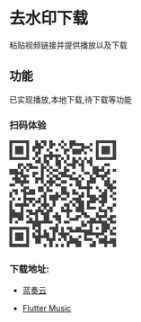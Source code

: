 # 去水印下载

粘贴视频链接并提供播放以及下载

## 功能

已实现播放,本地下载,待下载等功能

### 扫码体验

![扫码体验](https://github.com/liuchuancong/music/blob/master/image/download.png)

### 下载地址:

- [蓝奏云](https://wws.lanzous.com/iVzbne34t8d)

- [Flutter Music](https://github.com/liuchuancong/music/blob/master/build/app/outputs/apk/release/app-release.apk)
